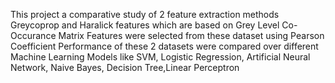 This project a comparative study of 2 feature extraction methods Greycoprop and Haralick features which are based on Grey Level Co-Occurance Matrix 
Features were selected from these dataset using Pearson Coefficient 
Performance of these 2 datasets were compared over different Machine Learning Models like SVM, Logistic Regression, Artificial Neural Network, Naive Bayes, Decision Tree,Linear Perceptron
